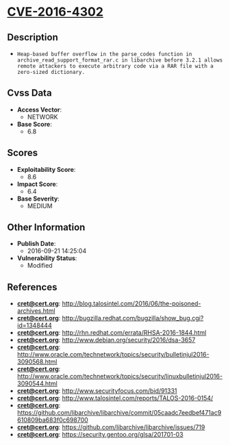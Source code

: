 
# [CVE-2016-4302](http://blog.talosintel.com/2016/06/the-poisoned-archives.html)

## Description

- `Heap-based buffer overflow in the parse_codes function in archive_read_support_format_rar.c in libarchive before 3.2.1 allows remote attackers to execute arbitrary code via a RAR file with a zero-sized dictionary.`

## Cvss Data

- **Access Vector**:
  - NETWORK
- **Base Score**:
  - 6.8

## Scores

- **Exploitability Score**:
  - 8.6
- **Impact Score**:
  - 6.4
- **Base Severity**:
  - MEDIUM

## Other Information

- **Publish Date**:
  - 2016-09-21 14:25:04
- **Vulnerability Status**:
  - Modified

## References

- **cret@cert.org**: http://blog.talosintel.com/2016/06/the-poisoned-archives.html
- **cret@cert.org**: http://bugzilla.redhat.com/bugzilla/show_bug.cgi?id=1348444
- **cret@cert.org**: http://rhn.redhat.com/errata/RHSA-2016-1844.html
- **cret@cert.org**: http://www.debian.org/security/2016/dsa-3657
- **cret@cert.org**: http://www.oracle.com/technetwork/topics/security/bulletinjul2016-3090568.html
- **cret@cert.org**: http://www.oracle.com/technetwork/topics/security/linuxbulletinjul2016-3090544.html
- **cret@cert.org**: http://www.securityfocus.com/bid/91331
- **cret@cert.org**: http://www.talosintel.com/reports/TALOS-2016-0154/
- **cret@cert.org**: https://github.com/libarchive/libarchive/commit/05caadc7eedbef471ac9610809ba683f0c698700
- **cret@cert.org**: https://github.com/libarchive/libarchive/issues/719
- **cret@cert.org**: https://security.gentoo.org/glsa/201701-03
